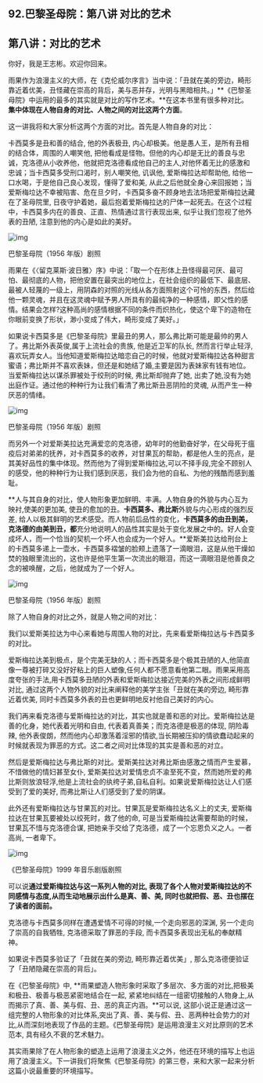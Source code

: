 ## 92.巴黎圣母院：第八讲 对比的艺术
第八讲：对比的艺术
---------


你好，我是王志彬。欢迎你回来。


雨果作为浪漫主义的大师，在《克伦威尔序言》当中说：「丑就在美的旁边，畸形靠近着优美，丑怪藏在崇高的背后，美与恶并存，光明与黑暗相共。」**《巴黎圣母院》中运用的最多的其实就是对比的写作艺术。**在这本书里有很多种对比。**集中体现在人物自身的对比、人物之间的对比这两个方面**。


这一讲我将和大家分析这两个方面的对比。首先是人物自身的对比：


卡西莫多是丑和善的结合, 他的外表极丑, 内心却极美。他是愚人王，是所有丑相的结合体，周围的人嘲笑他, 把他看成是怪物。但他的内心却是无比的善良与忠诚，克洛德从小收养他，他就把克洛德看成他自己的主人,对他怀着无比的感激和忠诚；当卡西莫多受刑口渴时，别人嘲笑他, 讥讽他, 爱斯梅拉达却帮助他, 给他一口水喝，于是他自己良心发现，懂得了爱和美, 从此之后他就全身心来回报她；当爱斯梅垃达不幸被陷害、危在旦夕时，卡西莫多奋不顾身地去法场把爱斯梅拉达藏在了圣母院里, 日夜守护着她，最后抱着爱斯梅拉达的尸体一起死去。在这个过程中，卡西莫多内在的善良、正直、热情通过言行表现出来, 似乎让我们忽视了他外表的丑陋, 注意到他的内心是如此的美好。


  



![img](https://pic1.zhimg.com/v2-18f23ab613f373b63018ac538dc344fd.webp)

  



巴黎圣母院（1956 年版）剧照


雨果在《〈留克莱斯·波日雅〉序》中说：「取一个在形体上丑怪得最可厌、最可怕、最彻底的人物，把他安置在最突出的地位上，在社会组织的最低下、最底层、最被人轻蔑的一级上，用阴森的对照的光线从各方面照射这个可怜的东西，然后给他一颗灵魂，并且在这灵魂中赋予男人所具有的最纯净的一种感情，即父性的感情。结果会怎样?这种高尚的感情根据不同的条件而炽热化，使这个卑下的造物在你眼前变换了形状，渺小变成了伟大，畸形变成了美好。」


如果说卡西莫多是《巴黎圣母院》里最丑的男人，那么弗比斯可能是最帅的男人了。弗比斯外表英俊,属于上流社会的贵族, 他是近卫军的队长, 然而言行举止轻浮,喜欢玩弄女人。当他知道爱斯梅拉达暗恋自己的时候，他就对爱斯梅拉达各种甜言蜜语；弗比斯并不喜欢表妹，但还是和她结了婚,主要是因为表妹家有钱有地位。当爱斯梅拉达以谋杀罪被处于绞刑的时候, 弗比斯却抛弃了她, 出卖了她,没有为她出庭作证。通过他的种种行为让我们看清了弗比斯丑恶阴险的灵魂, 从而产生一种厌恶的情绪。


  



![img](https://pic1.zhimg.com/v2-b044e45b577e51c1c5faba2b9a19e461.webp)

  



巴黎圣母院（1956 年版）剧照


而另外一个对爱斯美拉达充满爱恋的克洛德，幼年时的他勤奋好学，在父母死于瘟疫后对弟弟的抚养，对卡西莫多的收养，对甘果瓦的帮助，都是他人生的亮点，是其美好品性的集中体现。然而他为了得到爱斯梅拉达,可以不择手段,完全不顾别人的感受，他的种种行为让我们感到厌恶，我们会为他的自私、为他的残酷而感到羞耻。


**人与其自身的对比，使人物形象更加鲜明、丰满。人物自身的外貌与内心互为映衬,使美的更加美, 使丑的愈加的丑。**卡西莫多、弗比斯**外貌与内心形成的强烈反差, 给人以极其鲜明的艺术感受。而人物前后品性的变化，**卡西莫多的由丑到美，克洛德的由美到丑，都**充分地说明人的品性其实是处于变化发展之中的。好人会变成坏人，而一个恰当的契机一个坏人也会成为一个好人。**爱斯美拉达给刑台上的卡西莫多递上一壶水，卡西莫多褶皱的脸颊上遗落了一滴眼泪，这是从他干燥如焚的独眼里流出的，这也许是他平生第一次流出的眼泪，而这一滴眼泪是他善良之念的被唤醒，之后，他就成为了一个好人。


  



![img](https://pic2.zhimg.com/v2-a73078b0bf7b86a29b6fe3e2e1328803.webp)

  



巴黎圣母院（1956 年版）剧照


除了人物自身的对比之外，就是人物之间的对比：


我们以爱斯美拉达为中心来看她与周围人物的对比，先来看爱斯梅拉达与卡西莫多的对比。


爱斯梅拉达美到极点，是个完美无缺的人；而卡西莫多是个极其丑陋的人,他简直像一尊被打碎又没好好粘上的巨人塑像,任何人都不愿意看他第二眼。雨果采用高度夸张的手法,用卡西莫多丑陋的外表和爱斯梅拉达接近完美的外表之间形成鲜明对比, 通过这两个人物外貌的对比来阐释他的美学主张「丑就在美的旁边, 畸形靠近着优美, 同时卡西莫多外表的丑也更鲜明地反衬他自己美好的内心。


我们再来看克洛德与爱斯梅拉达的对比，其实也就是善和恶的对比。爱斯梅拉达是善的化身，她代表着光明和自由, 代表着真善美；而克洛德是极恶的体现, 阴险毒辣, 他外表俊朗，然而他内心却激荡着淫邪的情欲,当长期被压抑的情欲蠢动起来的时候就表现为罪恶的方式。这二者之间对比体现的其实是善和恶的对立。


然后是爱斯梅拉达与弗比斯的对比。爱斯美拉达对弗比斯由感激之情而产生爱慕，不惜做他的情妇甚至女仆, 爱斯美拉达对爱情忠贞不渝至死不变，然而她所爱的弗比斯则放浪轻浮,他是上流社会的纨绔子弟,自私自利。如果说爱斯梅拉达让人们感受到了爱的美好, 而弗比斯让人们感受到了爱的阴谋。


此外还有爱斯梅拉达与甘果瓦的对比。甘果瓦是爱斯梅拉达名义上的丈夫, 爱斯梅拉达在甘果瓦要被处以绞死时，救了他的命, 可是当爱斯梅拉达需要帮助的时候，甘果瓦不惜与克洛德合谋, 把她亲手交给了克洛德，成了一个忘恩负义之人。一者高尚, 一者卑下。


  



![img](https://pic3.zhimg.com/v2-ef06432e8f6e3e1ea38ef929e3f472fc.webp)

  



《巴黎圣母院》1999 年音乐剧版剧照


可以说**通过爱斯梅拉达与这一系列人物的对比, 表现了各个人物对爱斯梅拉达的不同感情与态度,从而生动地展示出什么是真、善、美, 同时也就把假、恶、丑也摆在了读者的面前。**


克洛德与卡西莫多同样在遭遇爱情不可得的时候,一个走向邪恶的深渊, 另一个走向了崇高的自我牺牲, 克洛德采取了罪恶的手段, 而卡西莫多表现出无私的奉献精神。


如果说卡西莫多验证了「丑就在美的旁边, 畸形靠近着优美」, 那么克洛德便验证了「丑陋隐藏在崇高的背后」。


在《巴黎圣母院》中, **雨果塑造人物形象时采取了多层次、多方面的对比,把极美和极丑、极善与极恶紧密地结合在一起, 紧紧地纠结在一组密切接触的人物身上,从而揭示了真、善、美与假、丑、恶的真正内涵。**可以说, 这部小说正是通过这一组完整的人物形象的对比体系,突出了真、善、美与假、丑、恶两种社会势力的对比,从而深刻地表现了作品的主题。《巴黎圣母院》是运用浪漫主义对比原则的艺术范本, 具有经久不衰的艺术魅力。


其实雨果除了在人物形象的塑造上运用了浪漫主义之外，他还在环境的描写上也运用了浪漫主义。下一讲我们将聚焦《巴黎圣母院》的第三卷，来和大家一起来分析这篇小说最重要的环境描写。

